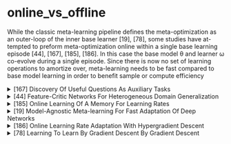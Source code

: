 # online_vs_offline
While the classic meta-learning
pipeline defines the meta-optimization as an outer-loop of the inner base learner [19], [78], some studies have at- tempted to preform meta-optimization online within a single base learning episode [44], [167], [185], [186]. In this case the base model θ and learner ω co-evolve during a single episode. Since there is now no set of learning operations to amortize over, meta-learning needs to be fast compared to base model learning in order to benefit sample or compute efficiency
<!-- REFERENCE -->


<details>
<summary>[167] Discovery Of Useful Questions As Auxiliary Tasks</summary>
<br>
<!-- (discovery_of_useful_questions_as_auxiliary_tasks.md) -->

# discovery_of_useful_questions_as_auxiliary_tasks.md

<!-- REFERENCE -->


[Discovery Of Useful Questions As Auxiliary Tasks](../papers/discovery_of_useful_questions_as_auxiliary_tasks.md)

</details>



<details>
<summary>[44] Feature-Critic Networks For Heterogeneous Domain Generalization</summary>
<br>
<!-- (feature_critic_networks_for_heterogeneous_domain_generalization.md) -->

# feature_critic_networks_for_heterogeneous_domain_generalization.md

<!-- REFERENCE -->


[Feature-Critic Networks For Heterogeneous Domain Generalization](../papers/feature_critic_networks_for_heterogeneous_domain_generalization.md)

</details>



<details>
<summary>[185] Online Learning Of A Memory For Learning Rates</summary>
<br>
<!-- (online_learning_of_a_memory_for_learning_rates.md) -->

# online_learning_of_a_memory_for_learning_rates.md

<!-- REFERENCE -->


[Online Learning Of A Memory For Learning Rates](../papers/online_learning_of_a_memory_for_learning_rates.md)

</details>



<details>
<summary>[19] Model-Agnostic Meta-learning For Fast Adaptation Of Deep Networks</summary>
<br>
<!-- (model_agnostic_meta_learning_for_fast_adaptation_of_deep_networks.md) -->

# model_agnostic_meta_learning_for_fast_adaptation_of_deep_networks.md

<!-- REFERENCE -->


[Model-Agnostic Meta-learning For Fast Adaptation Of Deep Networks](../papers/model_agnostic_meta_learning_for_fast_adaptation_of_deep_networks.md)

</details>



<details>
<summary>[186] Online Learning Rate Adaptation With Hypergradient Descent</summary>
<br>
<!-- (online_learning_rate_adaptation_with_hypergradient_descent.md) -->

# online_learning_rate_adaptation_with_hypergradient_descent.md

<!-- REFERENCE -->


[Online Learning Rate Adaptation With Hypergradient Descent](../papers/online_learning_rate_adaptation_with_hypergradient_descent.md)

</details>



<details>
<summary>[78] Learning To Learn By Gradient Descent By Gradient Descent</summary>
<br>
<!-- (learning_to_learn_by_gradient_descent_by_gradient_descent.md) -->

# learning_to_learn_by_gradient_descent_by_gradient_descent.md

<!-- REFERENCE -->


[Learning To Learn By Gradient Descent By Gradient Descent](../papers/learning_to_learn_by_gradient_descent_by_gradient_descent.md)

</details>

